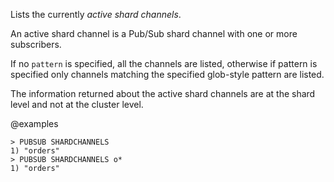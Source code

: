 Lists the currently *active shard channels*.

An active shard channel is a Pub/Sub shard channel with one or more subscribers.

If no `pattern` is specified, all the channels are listed, otherwise if pattern is specified only channels matching the specified glob-style pattern are listed.

The information returned about the active shard channels are at the shard level and not at the cluster level.

@examples

```
> PUBSUB SHARDCHANNELS
1) "orders"
> PUBSUB SHARDCHANNELS o*
1) "orders"
```
